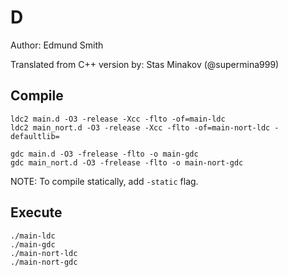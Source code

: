 # D

Author: Edmund Smith

Translated from C++ version by: Stas Minakov (@supermina999)

## Compile

```
ldc2 main.d -O3 -release -Xcc -flto -of=main-ldc
ldc2 main_nort.d -O3 -release -Xcc -flto -of=main-nort-ldc -defaultlib= 
```

```
gdc main.d -O3 -frelease -flto -o main-gdc
gdc main_nort.d -O3 -frelease -flto -o main-nort-gdc
```

NOTE: To compile statically, add `-static` flag.

## Execute

```
./main-ldc
./main-gdc
./main-nort-ldc
./main-nort-gdc
```
